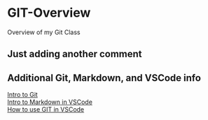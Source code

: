 # GIT-Overview
Overview of my Git Class

## Just adding another comment

## Additional Git, Markdown, and VSCode info

[Intro to Git]( https://www.youtube.com/watch?v=SWYqp7iY_Tc)  
[Intro to Markdown in VSCode]( https://www.youtube.com/watch?v=pTCROLZLhDM)  
[How to use GIT in VSCode]( https://www.youtube.com/watch?v=F2DBSH2VoHQ)  
